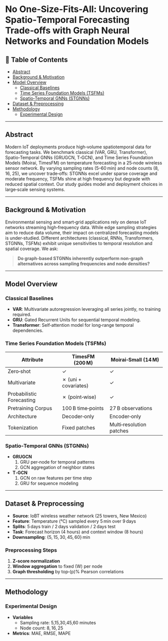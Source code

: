 # No One-Size-Fits-All: Uncovering Spatio‑Temporal Forecasting Trade‑offs with Graph Neural Networks and Foundation Models

## 📑 Table of Contents
- [Abstract](#abstract)  
- [Background & Motivation](#background--motivation)  
- [Model Overview](#model-overview)  
  - [Classical Baselines](#classical-baselines)  
  - [Time Series Foundation Models (TSFMs)](#time-series-foundation-models-tsfms)  
  - [Spatio‑Temporal GNNs (STGNNs)](#spatio-temporal-gnns-stgnns)  
- [Dataset & Preprocessing](#dataset--preprocessing)  
- [Methodology](#methodology)  
  - [Experimental Design](#experimental-design)  
---

## Abstract
Modern IoT deployments produce high‑volume spatiotemporal data for forecasting tasks. We benchmark classical (VAR, GRU, Transformer), Spatio‑Temporal GNNs (GRUGCN, T‑GCN), and Time Series Foundation Models (Moirai, TimesFM) on temperature forecasting in a 25‑node wireless sensor network. By varying sampling rates (5–60 min) and node counts (8, 16, 25), we uncover trade‑offs: STGNNs excel under sparse coverage and moderate frequency, TSFMs shine at high frequency but degrade with reduced spatial context. Our study guides model and deployment choices in large‑scale sensing systems.

---

## Background & Motivation
Environmental sensing and smart‑grid applications rely on dense IoT networks streaming high‑frequency data. While edge sampling strategies aim to reduce data volume, their impact on centralized forecasting models is under‑studied. Different architectures (classical, RNNs, Transformers, STGNNs, TSFMs) exhibit unique sensitivities to temporal resolution and spatial coverage. We ask:  
> **Do graph‑based STGNNs inherently outperform non‑graph alternatives across sampling frequencies and node densities?**

---

## Model Overview

### Classical Baselines
- **VAR**: Multivariate autoregression leveraging all series jointly, no training required.  
- **GRU**: Gated Recurrent Units for sequential temporal modeling.  
- **Transformer**: Self‑attention model for long‑range temporal dependencies.

### Time Series Foundation Models (TSFMs)
| Attribute                  | TimesFM (200 M)      | Moirai‑Small (14 M)     |
|----------------------------|----------------------|-------------------------|
| Zero‑shot                  | ✓                    | ✓                       |
| Multivariate               | ✗ (uni + covariates) | ✓                       |
| Probabilistic Forecasting  | ✗ (point‑wise)       | ✓                       |
| Pretraining Corpus         | 100 B time‑points    | 27 B observations       |
| Architecture               | Decoder‑only         | Encoder‑only            |
| Tokenization               | Fixed patches        | Multi‑resolution patches|

### Spatio‑Temporal GNNs (STGNNs)
- **GRUGCN**  
  1. GRU per‑node for temporal patterns  
  2. GCN aggregation of neighbor states  
- **T‑GCN**  
  1. GCN on raw features per time step  
  2. GRU for sequence modeling  

---

## Dataset & Preprocessing
- **Source**: IoBT wireless weather network (25 towers, New Mexico)  
- **Feature**: Temperature (°C) sampled every 5 min over 9 days  
- **Splits**: 5 days train / 2 days validation / 2 days test  
- **Task**: Forecast horizon (4 hours) and context window (8 hours) 
- **Downsampling**: \{5, 15, 30, 45, 60\} min  

### Preprocessing Steps
1. **Z‑score normalization**  
2. **Window aggregation** to fixed \(W\) per node  
3. **Graph thresholding** by top‑\(p\)% Pearson correlations  

---

## Methodology

### Experimental Design
- **Variables**  
  - Sampling rate: 5,15,30,45,60 minutes 
  - Node count: 8, 16, 25  
- **Metrics**: MAE, RMSE, MAPE  
